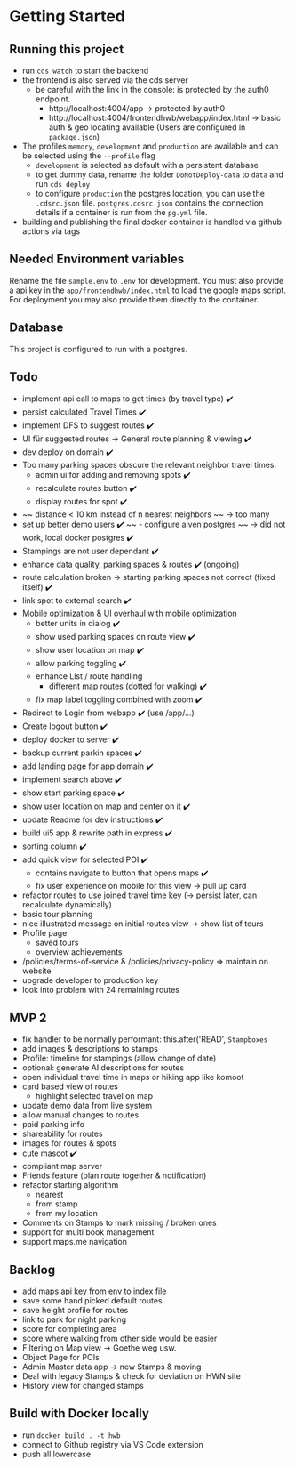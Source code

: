 # Getting Started

## Running this project

- run `cds watch` to start the backend
- the frontend is also served via the cds server
  - be careful with the link in the console: is protected by the auth0 endpoint.
    - http://localhost:4004/app -> protected by auth0
    - http://localhost:4004/frontendhwb/webapp/index.html -> basic auth & geo locating available (Users are configured in `package.json`)
- The profiles `memory`, `development` and `production` are available and can be selected using the `--profile` flag
  - `development` is selected as default with a persistent database
  - to get dummy data, rename the folder `DoNotDeploy-data` to `data` and run `cds deploy`
  - to configure `production` the postgres location, you can use the `.cdsrc.json` file. `postgres.cdsrc.json` contains the connection details if a container is run from the `pg.yml` file. 
- building and publishing the final docker container is handled via github actions via tags

## Needed Environment variables

Rename the file `sample.env` to `.env` for development. You must also provide a api key in the `app/frontendhwb/index.html` to load the google maps script.
For deployment you may also provide them directly to the container.

## Database

This project is configured to run with a postgres.

## Todo

- implement api call to maps to get times (by travel type) ✔️
- persist calculated Travel Times ✔️
- implement DFS to suggest routes ✔️
- UI für suggested routes -> General route planning & viewing ✔️
- dev deploy on domain ✔️
- Too many parking spaces obscure the relevant neighbor travel times.
  - admin ui for adding and removing spots ✔️
  - recalculate routes button ✔️
  - display routes for spot ✔️
- ~~ distance < 10 km instead of  n nearest neighbors ~~ -> too many
- set up better demo users ✔️
~~ - configure aiven postgres ~~ -> did not work, local docker postgres ✔️
- Stampings are not user dependant ✔️
- enhance data quality, parking spaces & routes ✔️ (ongoing)
- route calculation broken -> starting parking spaces not correct (fixed itself) ✔️
- link spot to external search ✔️
- Mobile optimization & UI overhaul with mobile optimization	
    - better units in dialog ✔️
    - show used parking spaces on route view ✔️
    - show user location on map ✔️
    - allow parking toggling ✔️
    - enhance List / route handling
      - different map routes (dotted for walking) ✔️
    - fix map label toggling combined with zoom ✔️
- Redirect to Login from webapp ✔️ (use /app/...)
- Create logout button ✔️
- deploy docker to server ✔️
- backup current parkin spaces ✔️
- add landing page for app domain ✔️
- implement search above ✔️
- show start parking space ✔️
- show user location on map and center on it ✔️
- update Readme for dev instructions ✔️
- build ui5 app & rewrite path in express ✔️
- sorting column ✔️
- add quick view for selected POI ✔️
  - contains navigate to button that opens maps ✔️
  - fix user experience on mobile for this view -> pull up card
- refactor routes to use joined travel time key (-> persist later, can recalculate dynamically)
- basic tour planning
- nice illustrated message on initial routes view -> show list of tours 
- Profile page
  - saved tours
  - overview achievements
- /policies/terms-of-service & /policies/privacy-policy => maintain on website
- upgrade developer to production key
- look into problem with 24 remaining routes

## MVP 2

- fix handler to be normally performant: this.after('READ', `Stampboxes`
- add images & descriptions to stamps
- Profile: timeline for stampings (allow change of date)
- optional: generate AI descriptions for routes
- open individual travel time in maps or hiking app like komoot
- card based view of routes
  - highlight selected travel on map
- update demo data from live system
- allow manual changes to routes
- paid parking info
- shareability for routes
- images for routes & spots
- cute mascot ✔️
- compliant map server
- Friends feature (plan route together & notification)
- refactor starting algorithm
  - nearest
  - from stamp
  - from my location
- Comments on Stamps to mark missing / broken ones
- support for multi book management
- support maps.me navigation

## Backlog

- add maps api key from env to index file
- save some hand picked default routes
- save height profile for routes
- link to park for night parking
- score for completing area
- score where walking from other side would be easier
- Filtering on Map view -> Goethe weg usw.
- Object Page for POIs
- Admin Master data app -> new Stamps & moving
- Deal with legacy Stamps & check for deviation on HWN site
- History view for changed stamps

## Build with Docker locally 

- run `docker build . -t hwb`
- connect to Github registry via VS Code extension
- push all lowercase
